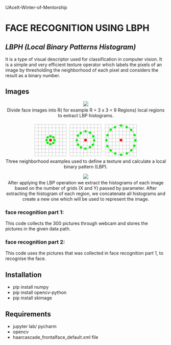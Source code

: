 UAceIt-Winter-of-Mentorship

# FACE RECOGNITION USING LBPH

## *LBPH (Local Binary Patterns Histogram)*
It is a type of visual descriptor used for classification in computer vision.
It is a simple and very efficient texture operator which labels the pixels of an image by thresholding the neighborhood of each pixel and considers the result as a binary number.


## Images

<p align="center"><img src="https://github.com/Vinamrata1086/Face-X/blob/master/Recognition-Algorithms/Facial%20Recognition%20using%20LBPH/images/pic1.png"><br>
Divide face images into R( for example R = 3 x 3 = 9 Regions) local regions to extract LBP histograms.</p>


<p align="center"><img src="https://github.com/Vinamrata1086/Face-X/blob/master/Recognition-Algorithms/Facial%20Recognition%20using%20LBPH/images/pic2.png" ><br>
Three neighborhood examples used to define a texture and calculate a local binary pattern (LBP).</p>

<p align="center">
    <img src="https://github.com/Vinamrata1086/Face-X/blob/master/Recognition-Algorithms/Facial%20Recognition%20using%20LBPH/images/pic3.png"><br>
    After applying the LBP operation we extract the histograms of each image based on the number of grids (X and Y) passed by parameter. After extracting the histogram of each region, we concatenate all histograms and create a new one which will be used to represent the image.
</p>
    

### face recognition part 1:
This code collects the 300 pictures through webcam and stores the pictures in the given data path. 

### face recognition part 2:
This code uses the pictures that was collected in face recognition part 1, to recognise the face.


## Installation
- pip install numpy
- pip install opencv-python
- pip install skimage


## Requirements 
- jupyter lab/ pycharm
- opencv
- haarcascade_frontalface_default.xml file

